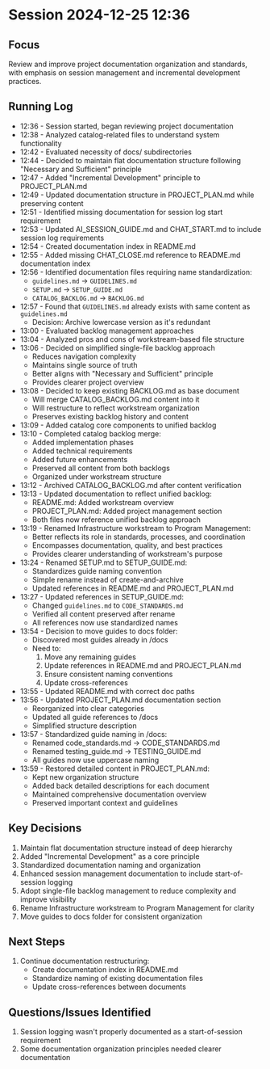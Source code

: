 # Session 2024-12-25 12:36

## Focus
Review and improve project documentation organization and standards, with emphasis on session management and incremental development practices.

## Running Log
- 12:36 - Session started, began reviewing project documentation
- 12:38 - Analyzed catalog-related files to understand system functionality
- 12:42 - Evaluated necessity of docs/ subdirectories
- 12:44 - Decided to maintain flat documentation structure following "Necessary and Sufficient" principle
- 12:47 - Added "Incremental Development" principle to PROJECT_PLAN.md
- 12:49 - Updated documentation structure in PROJECT_PLAN.md while preserving content
- 12:51 - Identified missing documentation for session log start requirement
- 12:53 - Updated AI_SESSION_GUIDE.md and CHAT_START.md to include session log requirements
- 12:54 - Created documentation index in README.md
- 12:55 - Added missing CHAT_CLOSE.md reference to README.md documentation index
- 12:56 - Identified documentation files requiring name standardization:
  - `guidelines.md` -> `GUIDELINES.md`
  - `SETUP.md` -> `SETUP_GUIDE.md`
  - `CATALOG_BACKLOG.md` -> `BACKLOG.md`
- 12:57 - Found that `GUIDELINES.md` already exists with same content as `guidelines.md`
  - Decision: Archive lowercase version as it's redundant
- 13:00 - Evaluated backlog management approaches
- 13:04 - Analyzed pros and cons of workstream-based file structure
- 13:06 - Decided on simplified single-file backlog approach
  - Reduces navigation complexity
  - Maintains single source of truth
  - Better aligns with "Necessary and Sufficient" principle
  - Provides clearer project overview
- 13:08 - Decided to keep existing BACKLOG.md as base document
  - Will merge CATALOG_BACKLOG.md content into it
  - Will restructure to reflect workstream organization
  - Preserves existing backlog history and content
- 13:09 - Added catalog core components to unified backlog
- 13:10 - Completed catalog backlog merge:
  - Added implementation phases
  - Added technical requirements
  - Added future enhancements
  - Preserved all content from both backlogs
  - Organized under workstream structure
- 13:12 - Archived CATALOG_BACKLOG.md after content verification
- 13:13 - Updated documentation to reflect unified backlog:
  - README.md: Added workstream overview
  - PROJECT_PLAN.md: Added project management section
  - Both files now reference unified backlog approach
- 13:19 - Renamed Infrastructure workstream to Program Management:
  - Better reflects its role in standards, processes, and coordination
  - Encompasses documentation, quality, and best practices
  - Provides clearer understanding of workstream's purpose
- 13:24 - Renamed SETUP.md to SETUP_GUIDE.md:
  - Standardizes guide naming convention
  - Simple rename instead of create-and-archive
  - Updated references in README.md and PROJECT_PLAN.md
- 13:27 - Updated references in SETUP_GUIDE.md:
  - Changed `guidelines.md` to `CODE_STANDARDS.md`
  - Verified all content preserved after rename
  - All references now use standardized names
- 13:54 - Decision to move guides to docs folder:
  - Discovered most guides already in /docs
  - Need to:
    1. Move any remaining guides
    2. Update references in README.md and PROJECT_PLAN.md
    3. Ensure consistent naming conventions
    4. Update cross-references
- 13:55 - Updated README.md with correct doc paths
- 13:56 - Updated PROJECT_PLAN.md documentation section
  - Reorganized into clear categories
  - Updated all guide references to /docs
  - Simplified structure description
- 13:57 - Standardized guide naming in /docs:
  - Renamed code_standards.md -> CODE_STANDARDS.md
  - Renamed testing_guide.md -> TESTING_GUIDE.md
  - All guides now use uppercase naming
- 13:59 - Restored detailed content in PROJECT_PLAN.md:
  - Kept new organization structure
  - Added back detailed descriptions for each document
  - Maintained comprehensive documentation overview
  - Preserved important context and guidelines

## Key Decisions
1. Maintain flat documentation structure instead of deep hierarchy
2. Added "Incremental Development" as a core principle
3. Standardized documentation naming and organization
4. Enhanced session management documentation to include start-of-session logging
5. Adopt single-file backlog management to reduce complexity and improve visibility
6. Rename Infrastructure workstream to Program Management for clarity
7. Move guides to docs folder for consistent organization

## Next Steps
1. Continue documentation restructuring:
   - Create documentation index in README.md
   - Standardize naming of existing documentation files
   - Update cross-references between documents

## Questions/Issues Identified
1. Session logging wasn't properly documented as a start-of-session requirement
2. Some documentation organization principles needed clearer documentation
